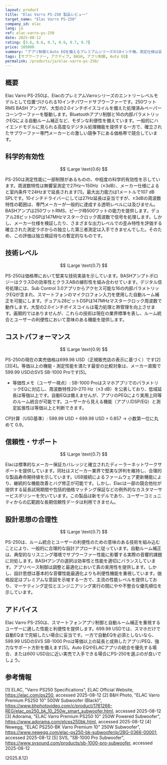 ```yaml
---
layout: product
title: "Elac Varro PS-250 製品レビュー"
target_name: "Elac Varro PS-250"
company_id: elac
lang: ja
ref: elac-varro-ps-250
date: 2025-08-12
rating: [3.6, 0.6, 0.7, 0.9, 0.7, 0.7]
price: 105000
summary: "アプリ制御とAuto EQを備えるプレミアムシリーズの10インチ機。測定仕様は妥当。市場価格は699.98 USDで、約600 USD帯の強力な競合がある中、Auto EQやアプリ重視なら妥当な選択です。"
tags: [サブウーファー, アクティブ, BASH, アプリ制御, Auto EQ]
permalink: /products/ja/elac-varro-ps-250/
---
```


## 概要

Elac Varro PS-250は、ElacのプレミアムVarroシリーズのエントリーレベルモデルとして位置づけられる10インチパワードサブウーファーです。250ワットRMS BASH アンプが、大型の2.0インチボイスコイルを備えた処理済みペーパーコーンウーファーを駆動します。Bluetoothアプリ制御と16の内部パラメトリックEQによる自動ルーム補正など、モダンな利便性を備えています。一般的にハイエンドモデルに見られる高度なデジタル処理機能を提供する一方で、確立されたサブウーファー専門メーカーとの激しい競争下にある価格帯で競合しています。

## 科学的有効性

$$ \Large \text{0.6} $$

PS-250は測定性能に一部制限があるものの、中程度の科学的有効性を示しています。周波数特性は無響室測定で27Hz〜150Hz（±3dB）、メーカー仕様によると室内条件で24Hzまで延長されます[1]。最大出力能力は1メートルで107 dB SPLです。10インチドライバーにしては27Hz延長は妥当ですが、±3dBの周波数特性の範囲は、専門メーカーが一般的に達成する透明レベルには及びません。BASHアンプは250ワットRMS、ピーク時500ワットの能力を提供します。デュアル28ビットDSPは147MHzマスタークロック周波数で信号を処理します。しかし、メーカー仕様を検証したり、さまざまな出力レベルでの歪み特性を評価する確立された測定ラボからの独立した第三者測定は入手できませんでした。そのため、この評価は独立検証待ちの暫定的なものです。

## 技術レベル

$$ \Large \text{0.7} $$

PS-250は価格帯において堅実な技術実装を示しています。BASHアンプトポロジーはクラスDの効率性とクラスABの線形性を組み合わせています。デジタル信号処理には、Sub Control 3.0アプリからアクセス可能な16の内部パラメトリックEQが含まれ、スマートフォンのマイクロフォン入力を使用した自動ルーム補正を可能にします。デュアル28ビットDSPは147MHzマスタークロック周波数で動作します。大型の2.0インチボイスコイルは電力処理と熱管理を向上させます。画期的ではありませんが、これらの技術は現在の業界標準を表し、ルーム統合とユーザーの利便性において意味のある機能を提供します。

## コストパフォーマンス

$$ \Large \text{0.9} $$

PS-250の現在の実売価格は699.98 USD（正規販売店の表示に基づく）です[2][3][4]。等価以上の機能・測定性能を満たす最安の比較対象は、メーカー直販で599.99 USDのSVS SB-1000 Proです[5]。

- 等価性メモ（ユーザー視点）: SB-1000 ProはスマホアプリでのパラメトリックEQに対応し、周波数特性20–270 Hz（±3 dB）を公表しており、低域延長は等価以上です。自動EQは備えませんが、アプリのPEQにより実用上同等のルーム統合が可能です。ユーザーから見える機能（アプリ/DSP/EQ）と測定拡張性は等価以上と判断できます。

CP計算（USD基準）: 599.99 USD ÷ 699.98 USD = 0.857 → 小数第一位に丸めて 0.9。

## 信頼性・サポート

$$ \Large \text{0.7} $$

Elacは標準的なメーカー保証カバレッジと確立されたディーラーネットワークサポートを提供しています。同社はスピーカー業界で堅実な評判を維持し、合理的な製品寿命期待値を示しています。USB接続によるファームウェア更新機能により、継続的な機能改善とバグ修正が可能です。しかし、Elacは一部の競合他社が提供する延長試用期間や包括的価格マッチング保証などの例外的なカスタマーサービスポリシーを欠いています。この製品は新モデルであり、ユーザーコミュニティからの広範囲な長期信頼性データは利用できません。

## 設計思想の合理性

$$ \Large \text{0.7} $$

PS-250は、ルーム統合とユーザーの利便性のための意味のある技術を組み込むことにより、一般的に合理的な設計アプローチに従っています。自動ルーム補正は、典型的なリスニング環境でサブウーファー性能に影響する実際の音響的課題に対処します。BASHアンプの選択は効率性と性能を適切にバランスしています。アプリベース制御は調整と最適化において真の実用性を提供します。しかし、設計思想は基本的な音響性能最適化よりも利便性機能を重視しています。価格設定はプレミアムな意図を示唆する一方で、主流の性能レベルを提供しており、マーケティング定位とエンジニアリング実行の間にやや不整合な優先順位を示しています。

## アドバイス

Elac Varro PS-250は、スマートフォンアプリ制御と自動ルーム補正を重視するユーザーに適した性能と利便性を提供します。699.98 USDでは、スマホだけで自動EQまで完結したい場合に妥当です。一方で自動EQを必須としないなら、599.99 USDのSVS SB-1000 Proは等価以上の延長と成熟したアプリ/PEQ、強力なサポート方針を備えます[5]。Auto EQやELACアプリの統合を優先する場合、または600 USD台に近い実売で入手できる場合にPS-250を選ぶのが良いでしょう。

## 参考情報

[1] ELAC, "Varro PS250 Specifications", ELAC Official Website, https://elac.com/ps250, accessed 2025-08-12
[2] B&H Photo, "ELAC Varro Premium PS250 10" 500W Subwoofer (Black)", https://www.bhphotovideo.com/c/product/1761266-REG/elac_ps250_bk_10_250w_smart_subwoofer.html, accessed 2025-08-12
[3] Adorama, "ELAC Varro Premium PS250 10" 250W Powered Subwoofer", https://www.adorama.com/elcps250bk.html, accessed 2025-08-12
[4] Newegg, "ELAC PS250-BK Varro Premium 10" 250W Subwoofer", https://www.newegg.com/elac-ps250-bk-subwoofer/p/2BG-0366-00001, accessed 2025-08-12
[5] SVS, "SB-1000 Pro Subwoofer", https://www.svsound.com/products/sb-1000-pro-subwoofer, accessed 2025-08-12

(2025.8.12)